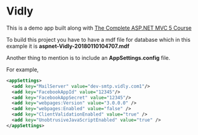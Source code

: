 # Vidly

This is a demo app built along with [The Complete ASP.NET MVC 5 Course](https://www.udemy.com/the-complete-aspnet-mvc-5-course/)

To build this project you have to have a mdf file for database which in this example it is **aspnet-Vidly-20180110104707.mdf**

Another thing to mention is to include an **AppSettings.config** file.

For example,

```xml
<appSettings>
  <add key="MailServer" value="dev-smtp.vidly.com1"/>
  <add key="FacebookAppId" value="12345"/>
  <add key="FacebookAppSecret" value="12345"/>
  <add key="webpages:Version" value="3.0.0.0" />
  <add key="webpages:Enabled" value="false" />
  <add key="ClientValidationEnabled" value="true" />
  <add key="UnobtrusiveJavaScriptEnabled" value="true" />
</appSettings>

``` 